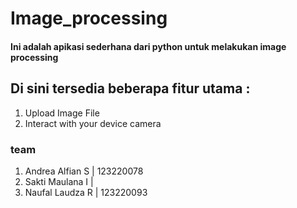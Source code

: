 # Image_processing
#### Ini adalah apikasi sederhana dari python untuk melakukan image processing
## Di sini tersedia beberapa fitur utama :
1. Upload Image File
2. Interact with your device camera

### team
1. Andrea Alfian S | 123220078
2. Sakti Maulana I |
3. Naufal Laudza R | 123220093
